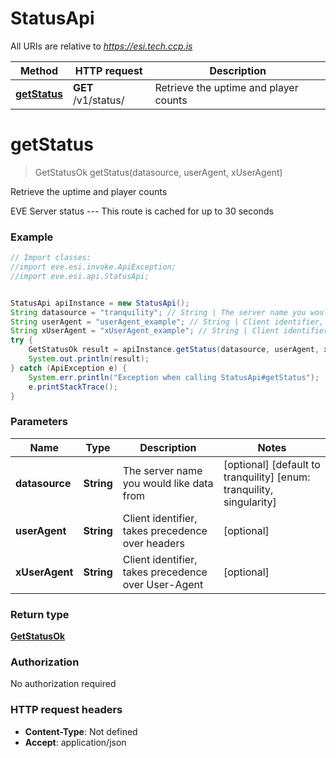 # StatusApi

All URIs are relative to *https://esi.tech.ccp.is*

Method | HTTP request | Description
------------- | ------------- | -------------
[**getStatus**](StatusApi.md#getStatus) | **GET** /v1/status/ | Retrieve the uptime and player counts


<a name="getStatus"></a>
# **getStatus**
> GetStatusOk getStatus(datasource, userAgent, xUserAgent)

Retrieve the uptime and player counts

EVE Server status  ---  This route is cached for up to 30 seconds

### Example
```java
// Import classes:
//import eve.esi.invoke.ApiException;
//import eve.esi.api.StatusApi;


StatusApi apiInstance = new StatusApi();
String datasource = "tranquility"; // String | The server name you would like data from
String userAgent = "userAgent_example"; // String | Client identifier, takes precedence over headers
String xUserAgent = "xUserAgent_example"; // String | Client identifier, takes precedence over User-Agent
try {
    GetStatusOk result = apiInstance.getStatus(datasource, userAgent, xUserAgent);
    System.out.println(result);
} catch (ApiException e) {
    System.err.println("Exception when calling StatusApi#getStatus");
    e.printStackTrace();
}
```

### Parameters

Name | Type | Description  | Notes
------------- | ------------- | ------------- | -------------
 **datasource** | **String**| The server name you would like data from | [optional] [default to tranquility] [enum: tranquility, singularity]
 **userAgent** | **String**| Client identifier, takes precedence over headers | [optional]
 **xUserAgent** | **String**| Client identifier, takes precedence over User-Agent | [optional]

### Return type

[**GetStatusOk**](GetStatusOk.md)

### Authorization

No authorization required

### HTTP request headers

 - **Content-Type**: Not defined
 - **Accept**: application/json


